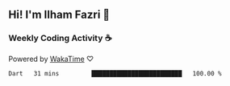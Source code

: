 ## Hi! I'm Ilham Fazri 👋

### Weekly Coding Activity ☕
Powered by [WakaTime](https://wakatime.com/) ♡
<!--START_SECTION:waka-->

```text
Dart   31 mins         █████████████████████████   100.00 %
```

<!--END_SECTION:waka-->
